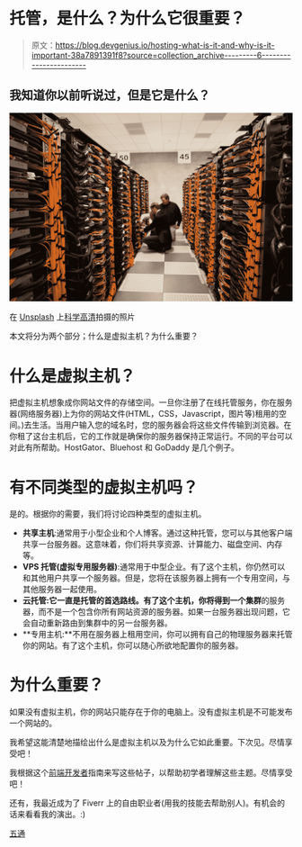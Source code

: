 # 托管，是什么？为什么它很重要？

> 原文：<https://blog.devgenius.io/hosting-what-is-it-and-why-is-it-important-38a7891391f8?source=collection_archive---------6----------------------->

## 我知道你以前听说过，但是它是什么？

![](img/2a5a35890f94da5b88fc5af4e2997272.png)

在 [Unsplash](https://unsplash.com?utm_source=medium&utm_medium=referral) 上[科学高清](https://unsplash.com/@scienceinhd?utm_source=medium&utm_medium=referral)拍摄的照片

本文将分为两个部分；什么是虚拟主机？为什么重要？

# 什么是虚拟主机？

把虚拟主机想象成你网站文件的存储空间。一旦你注册了在线托管服务，你在服务器(网络服务器)上为你的网站文件(HTML，CSS，Javascript，图片等)租用的空间。)去生活。当用户输入您的域名时，您的服务器会将这些文件传输到浏览器。在你租了这台主机后，它的工作就是确保你的服务器保持正常运行。不同的平台可以对此有所帮助。HostGator、Bluehost 和 GoDaddy 是几个例子。

# 有不同类型的虚拟主机吗？

是的。根据你的需要，我们将讨论四种类型的虚拟主机。

*   **共享主机**:通常用于小型企业和个人博客。通过这种托管，您可以与其他客户端共享一台服务器。这意味着，你们将共享资源、计算能力、磁盘空间、内存等。
*   **VPS 托管(虚拟专用服务器)**:通常用于中型企业。有了这个主机，你仍然可以和其他用户共享一个服务器。但是，您将在该服务器上拥有一个专用空间，与其他服务器一起使用。
*   **云托管:**它一直是托管的首选路线。有了这个主机，你将得到一个**集群**的服务器，而不是一个包含你所有网站资源的服务器。如果一台服务器出现问题，它会自动重新路由到集群中的另一台服务器。
*   **专用主机:**不用在服务器上租用空间，你可以拥有自己的物理服务器来托管你的网站。有了这个主机，你可以随心所欲地配置你的服务器。

# 为什么重要？

如果没有虚拟主机，你的网站只能存在于你的电脑上。没有虚拟主机是不可能发布一个网站的。

我希望这能清楚地描绘出什么是虚拟主机以及为什么它如此重要。下次见。尽情享受吧！

我根据这个[前端开发者](https://roadmap.sh/frontend)指南来写这些帖子，以帮助初学者理解这些主题。尽情享受吧！

还有，我最近成为了 Fiverr 上的自由职业者(用我的技能去帮助别人)。有机会的话来看看我的演出。:)

[五通](https://www.fiverr.com/ajeasmith/convert-your-psd-design-to-a-website)